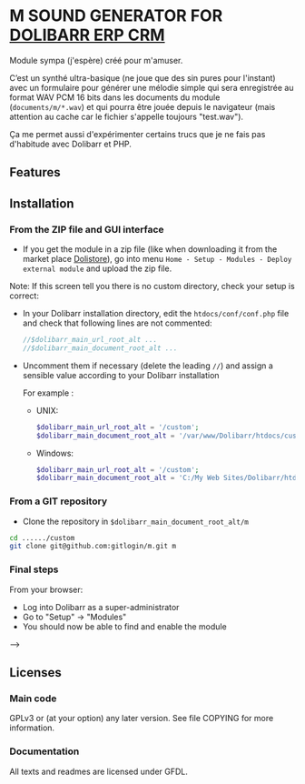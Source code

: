 # M SOUND GENERATOR FOR [DOLIBARR ERP CRM](https://www.dolibarr.org)

Module sympa (j'espère) créé pour m'amuser.

C’est un synthé ultra-basique (ne joue que des sin pures pour l'instant)
avec un formulaire pour générer une mélodie simple qui sera enregistrée
au format WAV PCM 16 bits dans les documents du module
(`documents/m/*.wav`) et qui pourra être jouée depuis le navigateur (mais
attention au cache car le fichier s'appelle toujours "test.wav").

Ça me permet aussi d'expérimenter certains trucs que je ne fais pas
d'habitude avec Dolibarr et PHP.


## Features



## Installation

### From the ZIP file and GUI interface

- If you get the module in a zip file (like when downloading it from the market place [Dolistore](https://www.dolistore.com)), go into
menu ```Home - Setup - Modules - Deploy external module``` and upload the zip file.

Note: If this screen tell you there is no custom directory, check your setup is correct:

- In your Dolibarr installation directory, edit the ```htdocs/conf/conf.php``` file and check that following lines are not commented:

    ```php
    //$dolibarr_main_url_root_alt ...
    //$dolibarr_main_document_root_alt ...
    ```

- Uncomment them if necessary (delete the leading ```//```) and assign a sensible value according to your Dolibarr installation

    For example :

    - UNIX:
        ```php
        $dolibarr_main_url_root_alt = '/custom';
        $dolibarr_main_document_root_alt = '/var/www/Dolibarr/htdocs/custom';
        ```

    - Windows:
        ```php
        $dolibarr_main_url_root_alt = '/custom';
        $dolibarr_main_document_root_alt = 'C:/My Web Sites/Dolibarr/htdocs/custom';
        ```

### From a GIT repository

- Clone the repository in ```$dolibarr_main_document_root_alt/m```

```sh
cd ....../custom
git clone git@github.com:gitlogin/m.git m
```

### <a name="final_steps"></a>Final steps

From your browser:

  - Log into Dolibarr as a super-administrator
  - Go to "Setup" -> "Modules"
  - You should now be able to find and enable the module

-->

## Licenses

### Main code

GPLv3 or (at your option) any later version. See file COPYING for more information.

### Documentation

All texts and readmes are licensed under GFDL.
